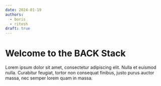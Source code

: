 ```yaml
---
date: 2024-01-19
authors:
  - boris
  - ritesh
draft: true
---
```


# Welcome to the BACK Stack

Lorem ipsum dolor sit amet, consectetur adipiscing elit. Nulla et euismod
nulla. Curabitur feugiat, tortor non consequat finibus, justo purus auctor
massa, nec semper lorem quam in massa.

<!-- more -->
